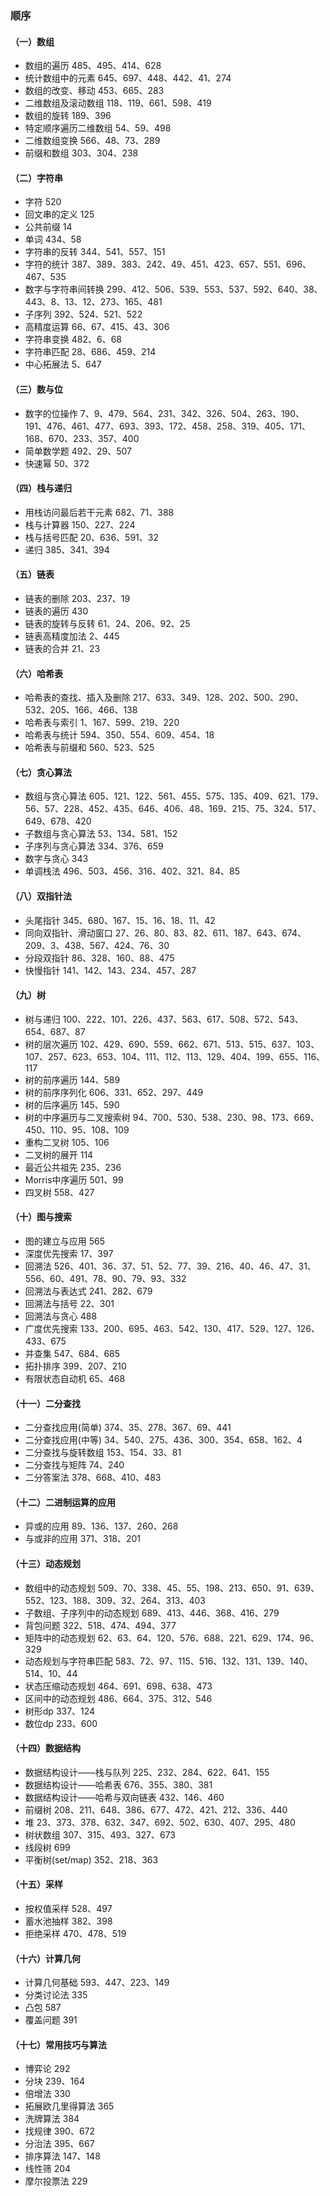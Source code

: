### 顺序
#### （一）数组
- 数组的遍历 485、495、414、628
- 统计数组中的元素 645、697、448、442、41、274
- 数组的改变、移动 453、665、283
- 二维数组及滚动数组 118、119、661、598、419
- 数组的旋转 189、396
- 特定顺序遍历二维数组 54、59、498
- 二维数组变换 566、48、73、289
- 前缀和数组 303、304、238

#### （二）字符串
- 字符 520
- 回文串的定义 125
- 公共前缀 14
- 单词 434、58
- 字符串的反转 344、541、557、151
- 字符的统计 387、389、383、242、49、451、423、657、551、696、467、535
- 数字与字符串间转换 299、412、506、539、553、537、592、640、38、443、8、13、12、273、165、481
- 子序列 392、524、521、522
- 高精度运算 66、67、415、43、306
- 字符串变换 482、6、68
- 字符串匹配 28、686、459、214
- 中心拓展法 5、647

#### （三）数与位
- 数字的位操作 7、9、479、564、231、342、326、504、263、190、191、476、461、477、693、393、172、458、258、319、405、171、168、670、233、357、400
- 简单数学题 492、29、507
- 快速幂 50、372

#### （四）栈与递归
- 用栈访问最后若干元素 682、71、388
- 栈与计算器 150、227、224
- 栈与括号匹配 20、636、591、32
- 递归 385、341、394

#### （五）链表
- 链表的删除 203、237、19
- 链表的遍历 430
- 链表的旋转与反转 61、24、206、92、25
- 链表高精度加法 2、445
- 链表的合并 21、23

#### （六）哈希表
- 哈希表的查找、插入及删除 217、633、349、128、202、500、290、532、205、166、466、138
- 哈希表与索引 1、167、599、219、220
- 哈希表与统计 594、350、554、609、454、18
- 哈希表与前缀和 560、523、525

#### （七）贪心算法
- 数组与贪心算法 605、121、122、561、455、575、135、409、621、179、56、57、228、452、435、646、406、48、169、215、75、324、517、649、678、420
- 子数组与贪心算法 53、134、581、152
- 子序列与贪心算法 334、376、659
- 数字与贪心 343
- 单调栈法 496、503、456、316、402、321、84、85

#### （八）双指针法
- 头尾指针 345、680、167、15、16、18、11、42
- 同向双指针、滑动窗口 27、26、80、83、82、611、187、643、674、209、3、438、567、424、76、30
- 分段双指针 86、328、160、88、475
- 快慢指针 141、142、143、234、457、287

#### （九）树
- 树与递归 100、222、101、226、437、563、617、508、572、543、654、687、87
- 树的层次遍历 102、429、690、559、662、671、513、515、637、103、107、257、623、653、104、111、112、113、129、404、199、655、116、117
- 树的前序遍历 144、589
- 树的前序序列化 606、331、652、297、449
- 树的后序遍历 145、590
- 树的中序遍历与二叉搜索树 94、700、530、538、230、98、173、669、450、110、95、108、109
- 重构二叉树 105、106
- 二叉树的展开 114
- 最近公共祖先 235、236
- Morris中序遍历 501、99
- 四叉树 558、427

#### （十）图与搜索
- 图的建立与应用 565
- 深度优先搜索 17、397
- 回溯法 526、401、36、37、51、52、77、39、216、40、46、47、31、556、60、491、78、90、79、93、332
- 回溯法与表达式 241、282、679
- 回溯法与括号 22、301
- 回溯法与贪心 488
- 广度优先搜索 133、200、695、463、542、130、417、529、127、126、433、675
- 并查集 547、684、685
- 拓扑排序 399、207、210
- 有限状态自动机 65、468

#### （十一）二分查找
- 二分查找应用(简单) 374、35、278、367、69、441
- 二分查找应用(中等) 34、540、275、436、300、354、658、162、4
- 二分查找与旋转数组 153、154、33、81
- 二分查找与矩阵 74、240
- 二分答案法 378、668、410、483

#### （十二）二进制运算的应用
- 异或的应用 89、136、137、260、268
- 与或非的应用 371、318、201

#### （十三）动态规划
- 数组中的动态规划 509、70、338、45、55、198、213、650、91、639、552、123、188、309、32、264、313、403
- 子数组、子序列中的动态规划 689、413、446、368、416、279
- 背包问题 322、518、474、494、377
- 矩阵中的动态规划 62、63、64、120、576、688、221、629、174、96、329
- 动态规划与字符串匹配 583、72、97、115、516、132、131、139、140、514、10、44
- 状态压缩动态规划 464、691、698、638、473
- 区间中的动态规划 486、664、375、312、546
- 树形dp 337、124
- 数位dp 233、600

#### （十四）数据结构
- 数据结构设计——栈与队列 225、232、284、622、641、155
- 数据结构设计——哈希表 676、355、380、381
- 数据结构设计——哈希与双向链表 432、146、460
- 前缀树 208、211、648、386、677、472、421、212、336、440
- 堆 23、373、378、632、347、692、502、630、407、295、480
- 树状数组 307、315、493、327、673
- 线段树 699
- 平衡树(set/map) 352、218、363

#### （十五）采样
- 按权值采样 528、497
- 蓄水池抽样 382、398
- 拒绝采样 470、478、519

#### （十六）计算几何
- 计算几何基础 593、447、223、149
- 分类讨论法 335
- 凸包 587
- 覆盖问题 391

#### （十七）常用技巧与算法
- 博弈论 292
- 分块 239、164
- 倍增法 330
- 拓展欧几里得算法 365
- 洗牌算法 384
- 找规律 390、672
- 分治法 395、667
- 排序算法 147、148
- 线性筛 204
- 摩尔投票法 229